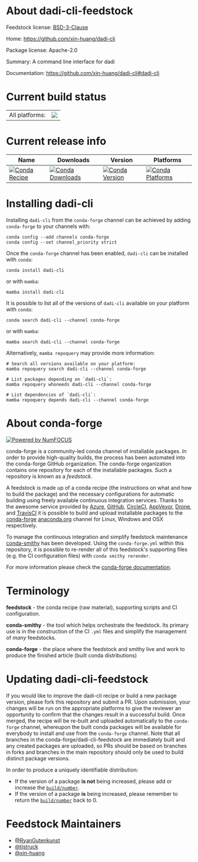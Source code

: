 About dadi-cli-feedstock
========================

Feedstock license: [BSD-3-Clause](https://github.com/conda-forge/dadi-cli-feedstock/blob/main/LICENSE.txt)

Home: https://github.com/xin-huang/dadi-cli

Package license: Apache-2.0

Summary: A command line interface for dadi

Documentation: https://github.com/xin-huang/dadi-cli#dadi-cli

Current build status
====================


<table><tr><td>All platforms:</td>
    <td>
      <a href="https://dev.azure.com/conda-forge/feedstock-builds/_build/latest?definitionId=18998&branchName=main">
        <img src="https://dev.azure.com/conda-forge/feedstock-builds/_apis/build/status/dadi-cli-feedstock?branchName=main">
      </a>
    </td>
  </tr>
</table>

Current release info
====================

| Name | Downloads | Version | Platforms |
| --- | --- | --- | --- |
| [![Conda Recipe](https://img.shields.io/badge/recipe-dadi--cli-green.svg)](https://anaconda.org/conda-forge/dadi-cli) | [![Conda Downloads](https://img.shields.io/conda/dn/conda-forge/dadi-cli.svg)](https://anaconda.org/conda-forge/dadi-cli) | [![Conda Version](https://img.shields.io/conda/vn/conda-forge/dadi-cli.svg)](https://anaconda.org/conda-forge/dadi-cli) | [![Conda Platforms](https://img.shields.io/conda/pn/conda-forge/dadi-cli.svg)](https://anaconda.org/conda-forge/dadi-cli) |

Installing dadi-cli
===================

Installing `dadi-cli` from the `conda-forge` channel can be achieved by adding `conda-forge` to your channels with:

```
conda config --add channels conda-forge
conda config --set channel_priority strict
```

Once the `conda-forge` channel has been enabled, `dadi-cli` can be installed with `conda`:

```
conda install dadi-cli
```

or with `mamba`:

```
mamba install dadi-cli
```

It is possible to list all of the versions of `dadi-cli` available on your platform with `conda`:

```
conda search dadi-cli --channel conda-forge
```

or with `mamba`:

```
mamba search dadi-cli --channel conda-forge
```

Alternatively, `mamba repoquery` may provide more information:

```
# Search all versions available on your platform:
mamba repoquery search dadi-cli --channel conda-forge

# List packages depending on `dadi-cli`:
mamba repoquery whoneeds dadi-cli --channel conda-forge

# List dependencies of `dadi-cli`:
mamba repoquery depends dadi-cli --channel conda-forge
```


About conda-forge
=================

[![Powered by
NumFOCUS](https://img.shields.io/badge/powered%20by-NumFOCUS-orange.svg?style=flat&colorA=E1523D&colorB=007D8A)](https://numfocus.org)

conda-forge is a community-led conda channel of installable packages.
In order to provide high-quality builds, the process has been automated into the
conda-forge GitHub organization. The conda-forge organization contains one repository
for each of the installable packages. Such a repository is known as a *feedstock*.

A feedstock is made up of a conda recipe (the instructions on what and how to build
the package) and the necessary configurations for automatic building using freely
available continuous integration services. Thanks to the awesome service provided by
[Azure](https://azure.microsoft.com/en-us/services/devops/), [GitHub](https://github.com/),
[CircleCI](https://circleci.com/), [AppVeyor](https://www.appveyor.com/),
[Drone](https://cloud.drone.io/welcome), and [TravisCI](https://travis-ci.com/)
it is possible to build and upload installable packages to the
[conda-forge](https://anaconda.org/conda-forge) [anaconda.org](https://anaconda.org/)
channel for Linux, Windows and OSX respectively.

To manage the continuous integration and simplify feedstock maintenance
[conda-smithy](https://github.com/conda-forge/conda-smithy) has been developed.
Using the ``conda-forge.yml`` within this repository, it is possible to re-render all of
this feedstock's supporting files (e.g. the CI configuration files) with ``conda smithy rerender``.

For more information please check the [conda-forge documentation](https://conda-forge.org/docs/).

Terminology
===========

**feedstock** - the conda recipe (raw material), supporting scripts and CI configuration.

**conda-smithy** - the tool which helps orchestrate the feedstock.
                   Its primary use is in the construction of the CI ``.yml`` files
                   and simplify the management of *many* feedstocks.

**conda-forge** - the place where the feedstock and smithy live and work to
                  produce the finished article (built conda distributions)


Updating dadi-cli-feedstock
===========================

If you would like to improve the dadi-cli recipe or build a new
package version, please fork this repository and submit a PR. Upon submission,
your changes will be run on the appropriate platforms to give the reviewer an
opportunity to confirm that the changes result in a successful build. Once
merged, the recipe will be re-built and uploaded automatically to the
`conda-forge` channel, whereupon the built conda packages will be available for
everybody to install and use from the `conda-forge` channel.
Note that all branches in the conda-forge/dadi-cli-feedstock are
immediately built and any created packages are uploaded, so PRs should be based
on branches in forks and branches in the main repository should only be used to
build distinct package versions.

In order to produce a uniquely identifiable distribution:
 * If the version of a package **is not** being increased, please add or increase
   the [``build/number``](https://docs.conda.io/projects/conda-build/en/latest/resources/define-metadata.html#build-number-and-string).
 * If the version of a package **is** being increased, please remember to return
   the [``build/number``](https://docs.conda.io/projects/conda-build/en/latest/resources/define-metadata.html#build-number-and-string)
   back to 0.

Feedstock Maintainers
=====================

* [@RyanGutenkunst](https://github.com/RyanGutenkunst/)
* [@tjstruck](https://github.com/tjstruck/)
* [@xin-huang](https://github.com/xin-huang/)

